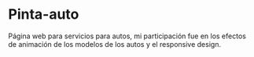 # Pinta-auto
Página web para servicios para autos, mi participación fue en los efectos de animación de los modelos de los autos y el responsive design.
